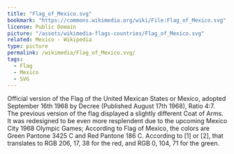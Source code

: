 ```yaml
---
title: "Flag_of_Mexico.svg"
bookmark: "https://commons.wikimedia.org/wiki/File:Flag_of_Mexico.svg"
license: Public Domain
picture: "/assets/wikimedia-flags-countries/Flag_of_Mexico.svg"
related: Mexico - Wikipedia
type: picture
permalink: /wikimedia/Flag_of_Mexico.svg/
tags:
  - Flag
  - Mexico
  - SVG
---
```

Official version of the Flag of the United Mexican States or Mexico, adopted September 16th 1968 by Decree (Published August 17th 1968), Ratio 4:7. The previous version of the flag displayed a slightly different Coat of Arms. It was redesigned to be even more resplendent due to the upcoming Mexico City 1968 Olympic Games; According to Flag of Mexico, the colors are Green Pantone 3425 C and Red Pantone 186 C. According to [1] or [2], that translates to RGB 206, 17, 38 for the red, and RGB 0, 104, 71 for the green.